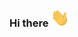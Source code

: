 ### Hi there <img src="https://raw.githubusercontent.com/ABSphreak/ABSphreak/master/gifs/Hi.gif" width="30px" style="max-width: 100%;">

<!--
**subratkumar1804/subratkumar1804** is a ✨ _special_ ✨ repository because its `README.md` (this file) appears on your GitHub profile.

Here are some ideas to get you started:

- 🔭 I’m currently working on ...
- 🌱 I’m currently learning ...
- 👯 I’m looking to collaborate on ...
- 🤔 I’m looking for help with ...
- 💬 Ask me about ...
- 📫 How to reach me: ...
- 😄 Pronouns: ...
- ⚡ Fun fact: ...
-->
